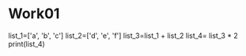 # Work01


list_1=['a', 'b', 'c']
list_2=['d', 'e', 'f']
list_3=list_1 + list_2
list_4= list_3 * 2
print(list_4)
